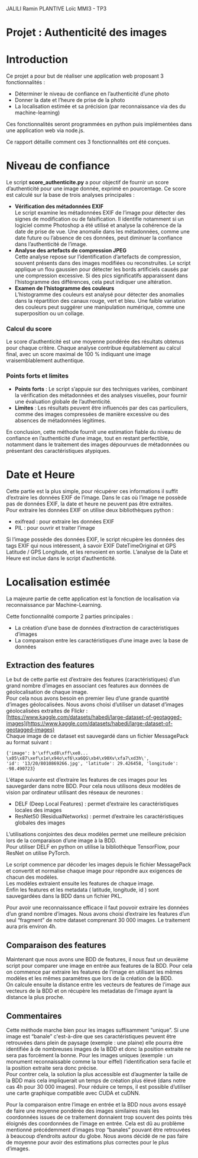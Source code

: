 JALILI Ramin
PLANTIVE Loïc 
MMI3 - TP3

# Projet : Authenticité des images

# Introduction

Ce projet a pour but de réaliser une application web proposant 3 fonctionnalités :

* Déterminer le niveau de confiance en l’authenticité d’une photo  
* Donner la date et l’heure de prise de la photo  
* La localisation estimée et sa précision (par reconnaissance via des du machine-learning)

Ces fonctionnalités seront programmées en python puis implémentées dans une application web via node.js.

Ce rapport détaille comment ces 3 fonctionnalités ont été conçues.

# Niveau de confiance

Le script **score\_authenticite.py** a pour objectif de fournir un score d’authenticité pour une image donnée, exprimé en pourcentage. Ce score est calculé sur la base de trois analyses principales :

* **Vérification des métadonnées EXIF**  
   Le script examine les métadonnées EXIF de l’image pour détecter des signes de modification ou de falsification.  Il identifie notamment si un logiciel comme Photoshop a été utilisé et analyse la cohérence de la date de prise de vue. Une anomalie dans les métadonnées, comme une date future ou l’absence de ces données, peut diminuer la confiance dans l’authenticité de l’image.  
* **Analyse des artefacts de compression JPEG**  
   Cette analyse repose sur l’identification d’artefacts de compression, souvent présents dans des images modifiées ou reconstruites. Le script applique un flou gaussien pour détecter les bords artificiels causés par une compression excessive. Si des pics significatifs apparaissent dans l’histogramme des différences, cela peut indiquer une altération.  
* **Examen de l’histogramme des couleurs**  
   L’histogramme des couleurs est analysé pour détecter des anomalies dans la répartition des canaux rouge, vert et bleu. Une faible variation des couleurs peut suggérer une manipulation numérique, comme une superposition ou un collage.

### **Calcul du score**

Le score d’authenticité est une moyenne pondérée des résultats obtenus pour chaque critère. Chaque analyse contribue équitablement au calcul final, avec un score maximal de 100 % indiquant une image vraisemblablement authentique.

### **Points forts et limites**

* **Points forts** : Le script s’appuie sur des techniques variées, combinant la vérification des métadonnées et des analyses visuelles, pour fournir une évaluation globale de l’authenticité.  
* **Limites** : Les résultats peuvent être influencés par des cas particuliers, comme des images compressées de manière excessive ou des absences de métadonnées légitimes.

En conclusion, cette méthode fournit une estimation fiable du niveau de confiance en l’authenticité d’une image, tout en restant perfectible, notamment dans le traitement des images dépourvues de métadonnées ou présentant des caractéristiques atypiques.

# Date et Heure

Cette partie est la plus simple, pour récupérer ces informations il suffit d’extraire les données EXIF de l’image. Dans le cas où l’image ne possède pas de données EXIF, la date et heure ne peuvent pas être extraites.   
Pour extraire les données EXIF on utilise deux bibliothèques python :

* exifread : pour extraire les données EXIF  
* PIL : pour ouvrir et traiter l’image

Si l’image possède des données EXIF, le script récupère les données des tags EXIF qui nous intéressent, à savoir EXIF DateTimeOriginal et GPS Latitude / GPS Longitude, et les renvoient en sortie. L’analyse de la Date et Heure est inclue dans le script d’authenticité.

# Localisation estimée

La majeure partie de cette application est la fonction de localisation via reconnaissance par Machine-Learning.

Cette fonctionnalité comporte 2 parties principales : 

* La création d’une base de données d’extraction de caractéristiques d’images  
* La comparaison entre les caractéristiques d’une image avec la base de données

## Extraction des features

Le but de cette partie est d’extraire des features (caractéristiques) d’un grand nombre d’images en associant ces features aux données de géolocalisation de chaque image.  
Pour cela nous avons besoin en premier lieu d’une grande quantité d’images géolocalisées. Nous avons choisi d’utiliser un dataset d’images géolocalisées extraites de Flickr :  
[https://www.kaggle.com/datasets/habedi/large-dataset-of-geotagged-images](https://www.kaggle.com/datasets/habedi/large-dataset-of-geotagged-images)  
Chaque image de ce dataset est sauvegardé dans un fichier MessagePack au format suivant :   

```
{'image': b'\xff\xd8\xff\xe0...
\x05\x87\xef\x1e\x94o\xf6\xa6QG\xb4\x90Xv\xfa7\xd3h\', 
'id': '13/20/8010869266.jpg', 'latitude': 29.426458, 'longitude': -98.490723}
```


L’étape suivante est d’extraire les features de ces images pour les sauvegarder dans notre BDD. Pour cela nous utilisons deux modèles de vision par ordinateur utilisant des réseaux de neurones : 

* DELF (Deep Local Features) : permet d’extraire les caractéristiques locales des images  
* ResNet50 (ResidualNetworks) : permet d’extraire les caractéristiques globales des images

L’utilisations conjointes des deux modèles permet une meilleure précision lors de la comparaison d’une image à la BDD.   
Pour utiliser DELF en python on utilise la bibliothèque TensorFlow, pour ResNet on utilise PyTorch.

Le script commence par décoder les images depuis le fichier MessagePack et convertit et normalise chaque image pour répondre aux exigences de chacun des modèles.  
Les modèles extraient ensuite les features de chaque image.  
Enfin les features et les metadata ( latitude, longitude, id ) sont sauvegardées dans la BDD dans un fichier PKL.

Pour avoir une reconnaissance efficace il faut pouvoir extraire les données d’un grand nombre d’images. Nous avons choisi d’extraire les features d’un seul “fragment” de notre dataset comprenant 30 000 images. Le traitement aura pris environ 4h.

## Comparaison des features

Maintenant que nous avons une BDD de features, il nous faut un deuxième script pour comparer une image en entrée aux features de la BDD. Pour cela on commence par extraire les features de l’image en utilisant les mêmes modèles et les mêmes paramètres que lors de la création de la BDD.  
On calcule ensuite la distance entre les vecteurs de features de l’image aux vecteurs de la BDD et on récupère les metadatas de l’image ayant la distance la plus proche.

## Commentaires

Cette méthode marche bien pour les images suffisamment “unique”. Si une image est “banale” c'est-à-dire que ses caractéristiques peuvent être retrouvées dans plein de paysage (exemple : une plaine) elle pourra être identifiée à de nombreuses images de la BDD et donc la position extraite ne sera pas forcément la bonne. Pour les images uniques (exemple : un monument reconnaissable comme la tour eiffel) l’identification sera facile et la position extraite sera donc précise.  
Pour contrer cela, la solution la plus accessible est d’augmenter la taille de la BDD mais cela impliquerait un temps de création plus élevé (dans notre cas 4h pour 30 000 images). Pour réduire ce temps, il est possible d’utiliser une carte graphique compatible avec CUDA et cuDNN.

Pour la comparaison entre l’image en entrée et la BDD nous avons essayé de faire une moyenne pondérée des images similaires mais les coordonnées issues de ce traitement donnaient trop souvent des points très éloignés des coordonnées de l’image en entrée. Cela est dû au problème mentionné précédemment d’images trop “banales” pouvant être retrouvées à beaucoup d’endroits autour du globe. Nous avons décidé de ne pas faire de moyenne pour avoir des estimations plus correctes pour le plus d’images.
